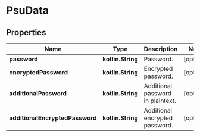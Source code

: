 
# PsuData

## Properties
Name | Type | Description | Notes
------------ | ------------- | ------------- | -------------
**password** | **kotlin.String** | Password. |  [optional]
**encryptedPassword** | **kotlin.String** | Encrypted password. |  [optional]
**additionalPassword** | **kotlin.String** | Additional password in plaintext. |  [optional]
**additionalEncryptedPassword** | **kotlin.String** | Additional encrypted password. |  [optional]



